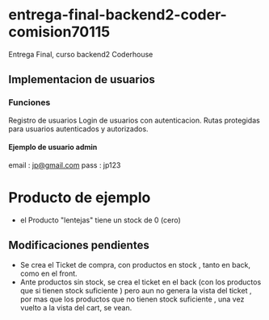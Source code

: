 # entrega-final-backend2-coder-comision70115
Entrega Final, curso backend2 Coderhouse
## Implementacion de usuarios
### Funciones
Registro de usuarios
Login de usuarios con autenticacion.
Rutas protegidas para usuarios autenticados y autorizados.

#### Ejemplo de usuario admin
email : jp@gmail.com
pass : jp123

# Producto de ejemplo
- el Producto "lentejas" tiene un stock de 0 (cero)

## Modificaciones pendientes
- Se crea el Ticket de compra, con productos en stock , tanto en back, como en el front.
-  Ante productos sin stock, se crea el ticket en el back (con los productos que si tienen stock suficiente ) pero aun no genera la vista del ticket , por mas que los productos que no tienen stock suficiente , una vez vuelto a la vista del cart, se vean.
